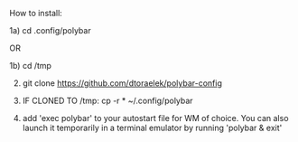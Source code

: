 How to install:

1a) cd .config/polybar

OR

1b) cd /tmp

2) git clone https://github.com/dtoraelek/polybar-config

3) IF CLONED TO /tmp: cp -r * ~/.config/polybar

4) add 'exec polybar' to your autostart file for WM of choice. You can also launch it temporarily in a terminal emulator by running 'polybar & exit'

